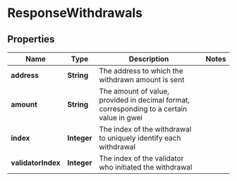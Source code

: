 

# ResponseWithdrawals


## Properties

| Name | Type | Description | Notes |
|------------ | ------------- | ------------- | -------------|
|**address** | **String** | The address to which the withdrawn amount is sent |  |
|**amount** | **String** | The amount of value, provided in decimal format, corresponding to a certain value in gwei |  |
|**index** | **Integer** | The index of the withdrawal to uniquely identify each withdrawal |  |
|**validatorIndex** | **Integer** | The index of the validator who initiated the withdrawal |  |



